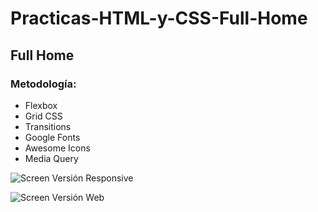# Practicas-HTML-y-CSS-Full-Home

## Full Home

### Metodología:

- Flexbox
- Grid CSS
- Transitions
- Google Fonts
- Awesome Icons
- Media Query

![Screen Versión Responsive](https://raw.githubusercontent.com/maomur/blob/main/assets/images/Practicas-HTML-y-CSS-Full-Home/blob/main/assets/images/full-home-responsive.png)

![Screen Versión Web](https://raw.githubusercontent.com/maomur/blob/main/assets/images/Practicas-HTML-y-CSS-Full-Home/blob/main/assets/images/full-home.png)
